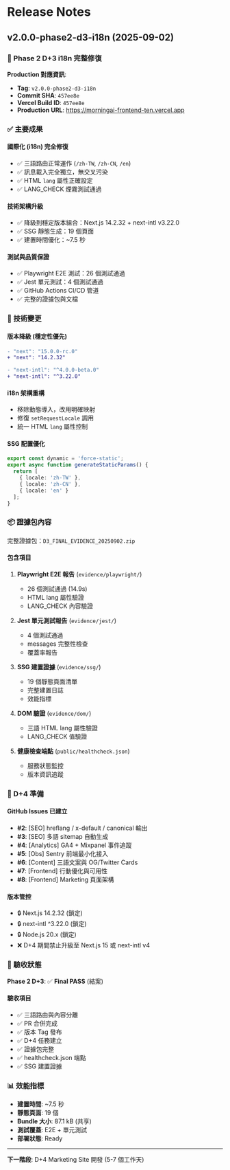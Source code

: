 # Release Notes

## v2.0.0-phase2-d3-i18n (2025-09-02)

### 🎯 Phase 2 D+3 i18n 完整修復

**Production 對應資訊**:
- **Tag**: `v2.0.0-phase2-d3-i18n`
- **Commit SHA**: `457ee8e`
- **Vercel Build ID**: `457ee8e`
- **Production URL**: https://morningai-frontend-ten.vercel.app

### ✅ 主要成果

#### 國際化 (i18n) 完全修復
- ✅ 三語路由正常運作 (`/zh-TW`, `/zh-CN`, `/en`)
- ✅ 訊息載入完全獨立，無交叉污染
- ✅ HTML `lang` 屬性正確設定
- ✅ LANG_CHECK 煙霧測試通過

#### 技術架構升級
- ✅ 降級到穩定版本組合：Next.js 14.2.32 + next-intl v3.22.0
- ✅ SSG 靜態生成：19 個頁面
- ✅ 建置時間優化：~7.5 秒

#### 測試與品質保證
- ✅ Playwright E2E 測試：26 個測試通過
- ✅ Jest 單元測試：4 個測試通過
- ✅ GitHub Actions CI/CD 管道
- ✅ 完整的證據包與文檔

### 🔧 技術變更

#### 版本降級 (穩定性優先)
```diff
- "next": "15.0.0-rc.0"
+ "next": "14.2.32"

- "next-intl": "^4.0.0-beta.0"  
+ "next-intl": "^3.22.0"
```

#### i18n 架構重構
- 移除動態導入，改用明確映射
- 修復 `setRequestLocale` 調用
- 統一 HTML `lang` 屬性控制

#### SSG 配置優化
```typescript
export const dynamic = 'force-static';
export async function generateStaticParams() {
  return [
    { locale: 'zh-TW' },
    { locale: 'zh-CN' },
    { locale: 'en' }
  ];
}
```

### 📦 證據包內容

完整證據包：`D3_FINAL_EVIDENCE_20250902.zip`

#### 包含項目
1. **Playwright E2E 報告** (`evidence/playwright/`)
   - 26 個測試通過 (14.9s)
   - HTML lang 屬性驗證
   - LANG_CHECK 內容驗證

2. **Jest 單元測試報告** (`evidence/jest/`)
   - 4 個測試通過
   - messages 完整性檢查
   - 覆蓋率報告

3. **SSG 建置證據** (`evidence/ssg/`)
   - 19 個靜態頁面清單
   - 完整建置日誌
   - 效能指標

4. **DOM 驗證** (`evidence/dom/`)
   - 三語 HTML lang 屬性驗證
   - LANG_CHECK 值驗證

5. **健康檢查端點** (`public/healthcheck.json`)
   - 服務狀態監控
   - 版本資訊追蹤

### 🚀 D+4 準備

#### GitHub Issues 已建立
- **#2**: [SEO] hreflang / x-default / canonical 輸出
- **#3**: [SEO] 多語 sitemap 自動生成  
- **#4**: [Analytics] GA4 + Mixpanel 事件追蹤
- **#5**: [Obs] Sentry 前端最小化接入
- **#6**: [Content] 三語文案與 OG/Twitter Cards
- **#7**: [Frontend] 行動優化與可用性
- **#8**: [Frontend] Marketing 頁面架構

#### 版本管控
- 🔒 Next.js 14.2.32 (鎖定)
- 🔒 next-intl ^3.22.0 (鎖定)  
- 🔒 Node.js 20.x (鎖定)
- ❌ D+4 期間禁止升級至 Next.js 15 或 next-intl v4

### 🎯 驗收狀態

**Phase 2 D+3**: ✅ **Final PASS** (結案)

#### 驗收項目
- ✅ 三語路由與內容分離
- ✅ PR 合併完成
- ✅ 版本 Tag 發布
- ✅ D+4 任務建立
- ✅ 證據包完整
- ✅ healthcheck.json 端點
- ✅ SSG 建置證據

### 📊 效能指標

- **建置時間**: ~7.5 秒
- **靜態頁面**: 19 個
- **Bundle 大小**: 87.1 kB (共享)
- **測試覆蓋**: E2E + 單元測試
- **部署狀態**: Ready

---

**下一階段**: D+4 Marketing Site 開發 (5-7 個工作天)

